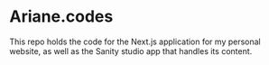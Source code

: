 # Ariane.codes

This repo holds the code for the Next.js application for my personal website, as well as the Sanity studio app that handles its content.